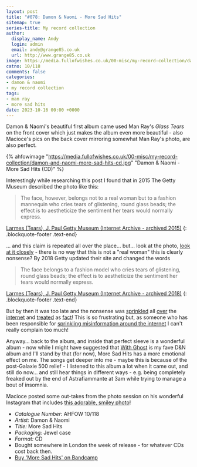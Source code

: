 ```yaml
---
layout: post
title: "#078: Damon & Naomi - More Sad Hits"
sitemap: true
series-title: My record collection
author:
  display_name: Andy
  login: admin
  email: andy@grange85.co.uk
  url: http://www.grange85.co.uk
image: https://media.fullofwishes.co.uk/00-misc/my-record-collection/damon-and-naomi-more-sad-hits-cd.jpg
catno: 10/118
comments: false
categories:
- damon & naomi
- my record collection
tags:
- man ray
- more sad hits
date: 2023-10-16 00:00 +0000
---
```

Damon & Naomi's beautiful first album came used Man Ray's _Glass Tears_ on the front cover which just makes the album even more beautiful - also Macioce's pics on the back cover mirroring somewhat Man Ray's photo, are also perfect.

{% ahfowimage "https://media.fullofwishes.co.uk/00-misc/my-record-collection/damon-and-naomi-more-sad-hits-cd.jpg" "Damon & Naomi - More Sad Hits (CD)" %}

Interestingly while researching this post I found that in 2015 The Getty Museum described the photo like this:

> The face, however, belongs not to a real woman but to a fashion mannequin who cries tears of glistening, round glass beads; the effect is to aestheticize the sentiment her tears would normally express.

[Larmes (Tears), J. Paul Getty Museum (Internet Archive - archived 2015)](https://web.archive.org/web/20150301205145/http://www.getty.edu/art/collection/objects/37756/man-ray-larmes-tears-american-1930-1932)
{: .blockquote-footer .text-end}

... and this claim is repeated all over the place... but... look at the photo, [look at it closely](https://www.manray.net/images/gallery/glass-tears.jpg) - there is no way that this is not a "real woman" this is clearly nonsense? By 2018 Getty updated their site and changed the words 

> The face belongs to a fashion model who cries tears of glistening, round glass beads; the effect is to aestheticize the sentiment her tears would normally express.

[Larmes (Tears), J. Paul Getty Museum (Internet Archive - archived 2018)](https://web.archive.org/web/20180306110255/http://www.getty.edu/art/collection/objects/37756/man-ray-larmes-tears-american-1930-1932)
{: .blockquote-footer .text-end}

<!--more-->

But by then it was too late and the nonsense was [sprinkled](https://sundayguardianlive.com/art/9513-making-it-visible-known-how-man-ray-realised-his-photography-dreams) all [over](https://www.manray.net/glass-tears.jsp#prettyPhoto) the [internet](https://p2602891.our.dmu.ac.uk/2020/11/05/man-ray-glass-tears/) and [treated](https://www.flickr.com/photos/greatestpaka/5169456855) as [fact](https://artclasscurator.com/artwork-of-the-week-man-ray-tears/)! This is so frustrating but, as someone who has been responsible for [sprinkling misinformation around the internet](/2011/06/20/mp3-victory-garden-enough-or-adolf/) I can't really complain too much!

Anyway... back to the album, and inside that perfect sleeve is a wonderful album - now while I might have suggested that [With Ghost](/2023/10/02/my-record-collection-074-damon-naomi-with-ghost-cd/) is my fave D&N album and I'll stand by that (for now), More Sad Hits has a more emotional effect on me. The songs get deeper into me - maybe this is because of the post-Galaxie 500 relief - I listened to this album a lot when it came out, and still do now... and still hear things in different ways - e.g. being completely freaked out by the end of Astrafiammante at 3am while trying to manage a bout of insomnia.

Macioce posted some out-takes from the photo session on his wonderful Instagram that includes [this adorable, smiley photo](https://www.instagram.com/p/CsJu9YVuW4r/?img_index=5)!

 - *Catalogue Number:* AHFOW 10/118
 - *Artist:* Damon & Naomi
 - *Title:* More Sad Hits
 - *Packaging:* Jewel case
 - *Format:* CD
 - Bought somewhere in London the week of release - for whatever CDs cost back then.
 - [Buy 'More Sad Hits' on Bandcamp](https://damonandnaomi.bandcamp.com/album/more-sad-hits)
